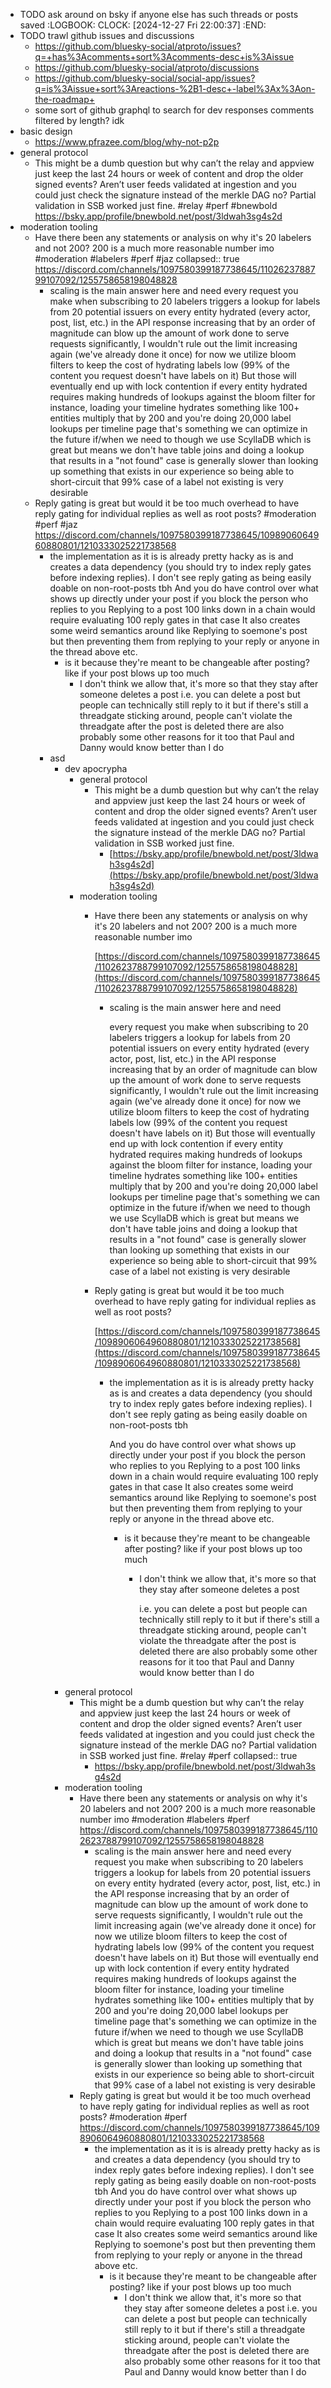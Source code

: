 - TODO ask around on bsky if anyone else has such threads or posts saved
  :LOGBOOK:
  CLOCK: [2024-12-27 Fri 22:00:37]
  :END:
- TODO trawl github issues and discussions
	- https://github.com/bluesky-social/atproto/issues?q=+has%3Acomments+sort%3Acomments-desc+is%3Aissue
	- https://github.com/bluesky-social/atproto/discussions
	- https://github.com/bluesky-social/social-app/issues?q=is%3Aissue+sort%3Areactions-%2B1-desc+-label%3Ax%3Aon-the-roadmap+
	- some sort of github graphql to search for dev responses comments filtered by length? idk
- basic design
	- https://www.pfrazee.com/blog/why-not-p2p
- general protocol
	- This might be a dumb question but why can’t the relay and appview just keep the last 24 hours or week of content and drop the older signed events? Aren’t user feeds validated at ingestion and you could just check the signature instead of the merkle DAG no? Partial validation in SSB worked just fine. #relay #perf #bnewbold
	  https://bsky.app/profile/bnewbold.net/post/3ldwah3sg4s2d
- moderation tooling
	- Have there been any statements or analysis on why it's 20 labelers and not 200? 200 is a much more reasonable number imo #moderation #labelers #perf #jaz
	  collapsed:: true
	  https://discord.com/channels/1097580399187738645/1102623788799107092/1255758658198048828
		- scaling is the main answer here and need
		  every request you make when subscribing to 20 labelers triggers a lookup for labels from 20 potential issuers on every entity hydrated (every actor, post, list, etc.) in the API response
		  increasing that by an order of magnitude can blow up the amount of work done to serve requests significantly, I wouldn't rule out the limit increasing again (we've already done it once)
		  for now we utilize bloom filters to keep the cost of hydrating labels low (99% of the content you request doesn't have labels on it)
		  But those will eventually end up with lock contention if every entity hydrated requires making hundreds of lookups against the bloom filter 
		  for instance, loading your timeline hydrates something like 100+ entities
		  multiply that by 200 and you're doing 20,000 label lookups per timeline page
		  that's something we can optimize in the future if/when we need to though
		  we use ScyllaDB which is great but means we don't have table joins and doing a lookup that results in a "not found" case is generally slower than looking up something that exists in our experience
		  so being able to short-circuit that 99% case of a label not existing is very desirable
	- Reply gating is great but would it be too much overhead to have reply gating for individual replies as well as root posts? #moderation #perf #jaz
	  https://discord.com/channels/1097580399187738645/1098906064960880801/1210333025221738568
		- the implementation as it is is already pretty hacky as is and creates a data dependency (you should try to index reply gates before indexing replies). I don't see reply gating as being easily doable on non-root-posts tbh
		  And you do have control over what shows up directly under your post if you block the person who replies to you
		  Replying to a post 100 links down in a chain would require evaluating 100 reply gates in that case
		  It also creates some weird semantics around like
		  Replying to soemone's post but then preventing them from replying to your reply
		  or anyone in the thread above etc.
			- is it because they're meant to be changeable after posting? like if your post blows up too much
				- I don't think we allow that, it's more so that they stay after someone deletes a post
				  i.e. you can delete a post but people can technically still reply to it
				  but if there's still a threadgate sticking around, people can't violate the threadgate after the post is deleted
				  there are also probably some other reasons for it too that Paul and Danny would know better than I do
		- asd
			- dev apocrypha
				- general protocol
					- This might be a dumb question but why can’t the relay and appview just keep the last 24 hours or week of content and drop the older signed events? Aren’t user feeds validated at ingestion and you could just check the signature instead of the merkle DAG no? Partial validation in SSB worked just fine.
						- [https://bsky.app/profile/bnewbold.net/post/3ldwah3sg4s2d](https://bsky.app/profile/bnewbold.net/post/3ldwah3sg4s2d)
				- moderation tooling
					- Have there been any statements or analysis on why it's 20 labelers and not 200? 200 is a much more reasonable number imo 
					  
					  [https://discord.com/channels/1097580399187738645/1102623788799107092/1255758658198048828](https://discord.com/channels/1097580399187738645/1102623788799107092/1255758658198048828)
						- scaling is the main answer here and need
						  
						  every request you make when subscribing to 20 labelers triggers a lookup for labels from 20 potential issuers on every entity hydrated (every actor, post, list, etc.) in the API response
						  increasing that by an order of magnitude can blow up the amount of work done to serve requests significantly, I wouldn't rule out the limit increasing again (we've already done it once)
						  for now we utilize bloom filters to keep the cost of hydrating labels low (99% of the content you request doesn't have labels on it)
						  But those will eventually end up with lock contention if every entity hydrated requires making hundreds of lookups against the bloom filter 
						  for instance, loading your timeline hydrates something like 100+ entities
						  multiply that by 200 and you're doing 20,000 label lookups per timeline page
						  that's something we can optimize in the future if/when we need to though
						  we use ScyllaDB which is great but means we don't have table joins and doing a lookup that results in a "not found" case is generally slower than looking up something that exists in our experience
						  so being able to short-circuit that 99% case of a label not existing is very desirable
					- Reply gating is great but would it be too much overhead to have reply gating for individual replies as well as root posts? 
					  
					  [https://discord.com/channels/1097580399187738645/1098906064960880801/1210333025221738568](https://discord.com/channels/1097580399187738645/1098906064960880801/1210333025221738568)
						- the implementation as it is is already pretty hacky as is and creates a data dependency (you should try to index reply gates before indexing replies). I don't see reply gating as being easily doable on non-root-posts tbh
						  
						  And you do have control over what shows up directly under your post if you block the person who replies to you
						  Replying to a post 100 links down in a chain would require evaluating 100 reply gates in that case
						  It also creates some weird semantics around like
						  Replying to soemone's post but then preventing them from replying to your reply
						  or anyone in the thread above etc.
							- is it because they're meant to be changeable after posting? like if your post blows up too much
								- I don't think we allow that, it's more so that they stay after someone deletes a post
								  
								  i.e. you can delete a post but people can technically still reply to it
								  but if there's still a threadgate sticking around, people can't violate the threadgate after the post is deleted
								  there are also probably some other reasons for it too that Paul and Danny would know better than I do
			- general protocol
				- This might be a dumb question but why can’t the relay and appview just keep the last 24 hours or week of content and drop the older signed events? Aren’t user feeds validated at ingestion and you could just check the signature instead of the merkle DAG no? Partial validation in SSB worked just fine. #relay #perf
				  collapsed:: true
					- https://bsky.app/profile/bnewbold.net/post/3ldwah3sg4s2d
			- moderation tooling
				- Have there been any statements or analysis on why it's 20 labelers and not 200? 200 is a much more reasonable number imo #moderation #labelers #perf
				  https://discord.com/channels/1097580399187738645/1102623788799107092/1255758658198048828
					- scaling is the main answer here and need
					  every request you make when subscribing to 20 labelers triggers a lookup for labels from 20 potential issuers on every entity hydrated (every actor, post, list, etc.) in the API response
					  increasing that by an order of magnitude can blow up the amount of work done to serve requests significantly, I wouldn't rule out the limit increasing again (we've already done it once)
					  for now we utilize bloom filters to keep the cost of hydrating labels low (99% of the content you request doesn't have labels on it)
					  But those will eventually end up with lock contention if every entity hydrated requires making hundreds of lookups against the bloom filter 
					  for instance, loading your timeline hydrates something like 100+ entities
					  multiply that by 200 and you're doing 20,000 label lookups per timeline page
					  that's something we can optimize in the future if/when we need to though
					  we use ScyllaDB which is great but means we don't have table joins and doing a lookup that results in a "not found" case is generally slower than looking up something that exists in our experience
					  so being able to short-circuit that 99% case of a label not existing is very desirable
				- Reply gating is great but would it be too much overhead to have reply gating for individual replies as well as root posts? #moderation #perf 
				  https://discord.com/channels/1097580399187738645/1098906064960880801/1210333025221738568
					- the implementation as it is is already pretty hacky as is and creates a data dependency (you should try to index reply gates before indexing replies). I don't see reply gating as being easily doable on non-root-posts tbh
					  And you do have control over what shows up directly under your post if you block the person who replies to you
					  Replying to a post 100 links down in a chain would require evaluating 100 reply gates in that case
					  It also creates some weird semantics around like
					  Replying to soemone's post but then preventing them from replying to your reply
					  or anyone in the thread above etc.
						- is it because they're meant to be changeable after posting? like if your post blows up too much
							- I don't think we allow that, it's more so that they stay after someone deletes a post
							  i.e. you can delete a post but people can technically still reply to it
							  but if there's still a threadgate sticking around, people can't violate the threadgate after the post is deleted
							  there are also probably some other reasons for it too that Paul and Danny would know better than I do